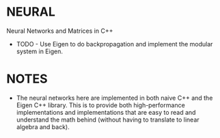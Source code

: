 # NEURAL
Neural Networks and Matrices in C++

- TODO - Use Eigen to do backpropagation and implement the modular system in Eigen.

# NOTES

- The neural networks here are implemented in both naive C++ and the Eigen C++ library. This is to provide both high-performance implementations and implementations that are easy to read and understand the math behind (without having to translate to linear algebra and back).
